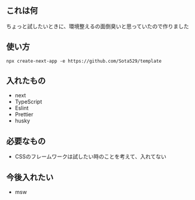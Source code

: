 ## これは何
ちょっと試したいときに、環境整えるの面倒臭いと思っていたので作りました

## 使い方
```npx create-next-app -e https://github.com/Sota529/template```

## 入れたもの
- next
- TypeScript
- Eslint
- Prettier
- husky

## 必要なもの
- CSSのフレームワークは試したい時のことを考えて、入れてない

## 今後入れたい
- msw

